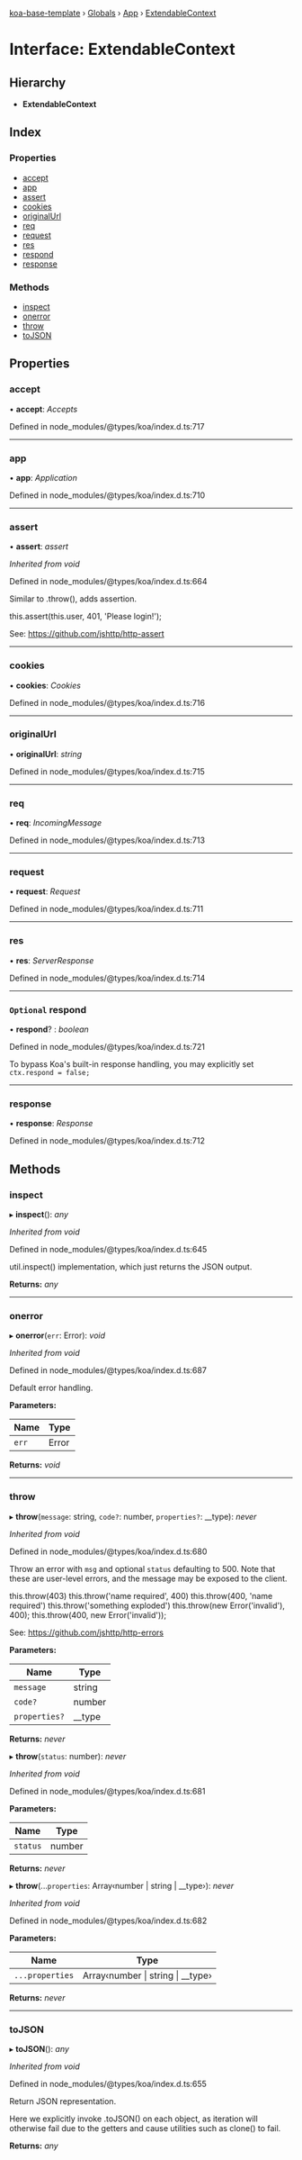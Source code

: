 [koa-base-template](../README.md) › [Globals](../globals.md) › [App](../classes/app.md) › [ExtendableContext](app.extendablecontext.md)

# Interface: ExtendableContext

## Hierarchy

* **ExtendableContext**

## Index

### Properties

* [accept](app.extendablecontext.md#accept)
* [app](app.extendablecontext.md#app)
* [assert](app.extendablecontext.md#assert)
* [cookies](app.extendablecontext.md#cookies)
* [originalUrl](app.extendablecontext.md#originalurl)
* [req](app.extendablecontext.md#req)
* [request](app.extendablecontext.md#request)
* [res](app.extendablecontext.md#res)
* [respond](app.extendablecontext.md#optional-respond)
* [response](app.extendablecontext.md#response)

### Methods

* [inspect](app.extendablecontext.md#inspect)
* [onerror](app.extendablecontext.md#onerror)
* [throw](app.extendablecontext.md#throw)
* [toJSON](app.extendablecontext.md#tojson)

## Properties

###  accept

• **accept**: *Accepts*

Defined in node_modules/@types/koa/index.d.ts:717

___

###  app

• **app**: *Application*

Defined in node_modules/@types/koa/index.d.ts:710

___

###  assert

• **assert**: *assert*

*Inherited from void*

Defined in node_modules/@types/koa/index.d.ts:664

Similar to .throw(), adds assertion.

   this.assert(this.user, 401, 'Please login!');

See: https://github.com/jshttp/http-assert

___

###  cookies

• **cookies**: *Cookies*

Defined in node_modules/@types/koa/index.d.ts:716

___

###  originalUrl

• **originalUrl**: *string*

Defined in node_modules/@types/koa/index.d.ts:715

___

###  req

• **req**: *IncomingMessage*

Defined in node_modules/@types/koa/index.d.ts:713

___

###  request

• **request**: *Request*

Defined in node_modules/@types/koa/index.d.ts:711

___

###  res

• **res**: *ServerResponse*

Defined in node_modules/@types/koa/index.d.ts:714

___

### `Optional` respond

• **respond**? : *boolean*

Defined in node_modules/@types/koa/index.d.ts:721

To bypass Koa's built-in response handling, you may explicitly set `ctx.respond = false;`

___

###  response

• **response**: *Response*

Defined in node_modules/@types/koa/index.d.ts:712

## Methods

###  inspect

▸ **inspect**(): *any*

*Inherited from void*

Defined in node_modules/@types/koa/index.d.ts:645

util.inspect() implementation, which
just returns the JSON output.

**Returns:** *any*

___

###  onerror

▸ **onerror**(`err`: Error): *void*

*Inherited from void*

Defined in node_modules/@types/koa/index.d.ts:687

Default error handling.

**Parameters:**

Name | Type |
------ | ------ |
`err` | Error |

**Returns:** *void*

___

###  throw

▸ **throw**(`message`: string, `code?`: number, `properties?`: __type): *never*

*Inherited from void*

Defined in node_modules/@types/koa/index.d.ts:680

Throw an error with `msg` and optional `status`
defaulting to 500. Note that these are user-level
errors, and the message may be exposed to the client.

   this.throw(403)
   this.throw('name required', 400)
   this.throw(400, 'name required')
   this.throw('something exploded')
   this.throw(new Error('invalid'), 400);
   this.throw(400, new Error('invalid'));

See: https://github.com/jshttp/http-errors

**Parameters:**

Name | Type |
------ | ------ |
`message` | string |
`code?` | number |
`properties?` | __type |

**Returns:** *never*

▸ **throw**(`status`: number): *never*

*Inherited from void*

Defined in node_modules/@types/koa/index.d.ts:681

**Parameters:**

Name | Type |
------ | ------ |
`status` | number |

**Returns:** *never*

▸ **throw**(...`properties`: Array‹number | string | __type›): *never*

*Inherited from void*

Defined in node_modules/@types/koa/index.d.ts:682

**Parameters:**

Name | Type |
------ | ------ |
`...properties` | Array‹number &#124; string &#124; __type› |

**Returns:** *never*

___

###  toJSON

▸ **toJSON**(): *any*

*Inherited from void*

Defined in node_modules/@types/koa/index.d.ts:655

Return JSON representation.

Here we explicitly invoke .toJSON() on each
object, as iteration will otherwise fail due
to the getters and cause utilities such as
clone() to fail.

**Returns:** *any*

